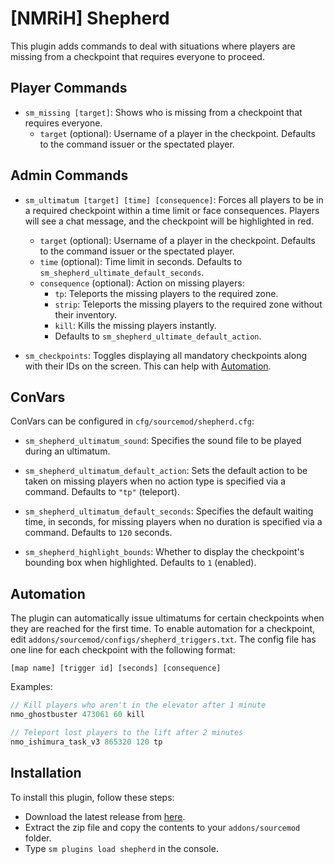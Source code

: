 # [NMRiH] Shepherd

This plugin adds commands to deal with situations where players are missing from a checkpoint that requires everyone to proceed.

## Player Commands

- `sm_missing [target]`: Shows who is missing from a checkpoint that requires everyone.
  - `target` (optional): Username of a player in the checkpoint. Defaults to the command issuer or the spectated player.

## Admin Commands

- `sm_ultimatum [target] [time] [consequence]`: Forces all players to be in a required checkpoint within a time limit or face consequences. Players will see a chat message, and the checkpoint will be highlighted in red.
  - `target` (optional): Username of a player in the checkpoint. Defaults to the command issuer or the spectated player.
  - `time` (optional): Time limit in seconds. Defaults to `sm_shepherd_ultimate_default_seconds`.
  - `consequence` (optional): Action on missing players:
    - `tp`: Teleports the missing players to the required zone.
    - `strip`: Teleports the missing players to the required zone without their inventory.
    - `kill`: Kills the missing players instantly.
    - Defaults to `sm_shepherd_ultimate_default_action`.

- `sm_checkpoints`: Toggles displaying all mandatory checkpoints along with their IDs on the screen. This can help with [Automation](#Automation).

## ConVars

ConVars can be configured in `cfg/sourcemod/shepherd.cfg`:

- `sm_shepherd_ultimatum_sound`: Specifies the sound file to be played during an ultimatum.

- `sm_shepherd_ultimatum_default_action`: Sets the default action to be taken on missing players when no action type is specified via a command. Defaults to `"tp"` (teleport).

- `sm_shepherd_ultimatum_default_seconds`: Specifies the default waiting time, in seconds, for missing players when no duration is specified via a command. Defaults to `120` seconds.

- `sm_shepherd_highlight_bounds`: Whether to display the checkpoint's bounding box when highlighted. Defaults to `1` (enabled).

## Automation

The plugin can automatically issue ultimatums for certain checkpoints when they are reached for the first time. 
To enable automation for a checkpoint, edit `addons/sourcemod/configs/shepherd_triggers.txt`. The config file has one line for each checkpoint with the following format:

```
[map name] [trigger id] [seconds] [consequence]
```

Examples: 
```cpp
// Kill players who aren't in the elevator after 1 minute
nmo_ghostbuster 473061 60 kill 

// Teleport lost players to the lift after 2 minutes
nmo_ishimura_task_v3 865320 120 tp
```

## Installation

To install this plugin, follow these steps:

- Download the latest release from [here](https://github.com/dysphie/nmrih-shepherd/releases).
- Extract the zip file and copy the contents to your `addons/sourcemod` folder.
- Type `sm plugins load shepherd` in the console.
